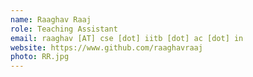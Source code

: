 ```yaml
---
name: Raaghav Raaj
role: Teaching Assistant
email: raaghav [AT] cse [dot] iitb [dot] ac [dot] in
website: https://www.github.com/raaghavraaj
photo: RR.jpg
---
```


<!--[Schedule an appointment](#){: .btn .btn-outline }-->
<!-- Insert optional tagline and uncomment-->

